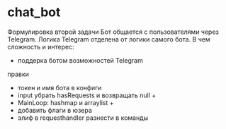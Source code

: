 # chat_bot
Формулировка второй задачи
Бот общается с пользователями через Telegram. 
Логика Telegram отделена от логики самого бота.
В чем сложность и интерес:
- поддерка ботом возможностей Telegram 


правки
- токен и имя бота в конфиги
- input убрать hasRequests и возвращать null +
- MainLoop: hashmap и arraylist +
- добавить флаги в юзера
- элиф в requesthandler разнести в команды
